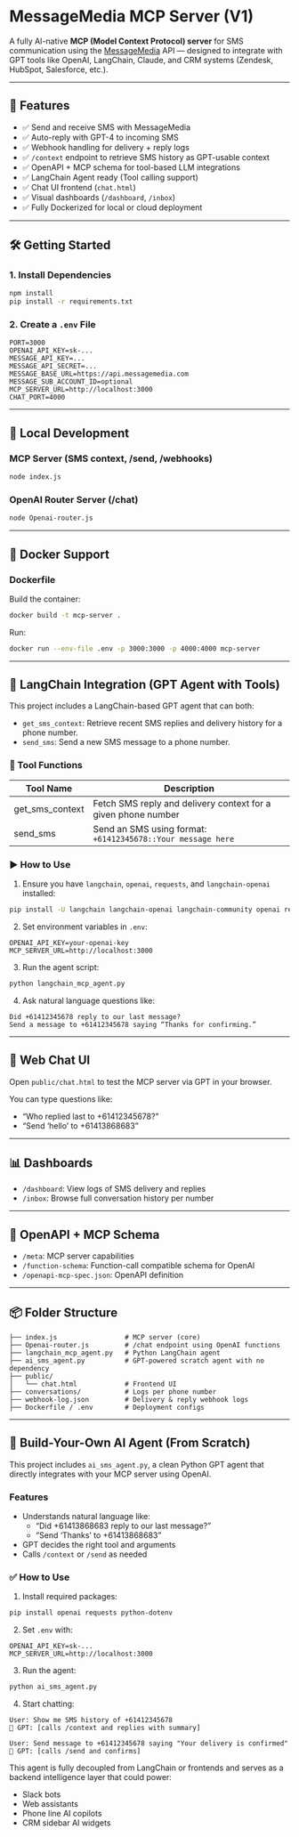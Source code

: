 # MessageMedia MCP Server (V1)

A fully AI-native **MCP (Model Context Protocol) server** for SMS communication using the [MessageMedia](https://messagemedia.com) API — designed to integrate with GPT tools like OpenAI, LangChain, Claude, and CRM systems (Zendesk, HubSpot, Salesforce, etc.).

---

## 🚀 Features

- ✅ Send and receive SMS with MessageMedia
- ✅ Auto-reply with GPT-4 to incoming SMS
- ✅ Webhook handling for delivery + reply logs
- ✅ `/context` endpoint to retrieve SMS history as GPT-usable context
- ✅ OpenAPI + MCP schema for tool-based LLM integrations
- ✅ LangChain Agent ready (Tool calling support)
- ✅ Chat UI frontend (`chat.html`)
- ✅ Visual dashboards (`/dashboard`, `/inbox`)
- ✅ Fully Dockerized for local or cloud deployment

---

## 🛠️ Getting Started

### 1. Install Dependencies
```bash
npm install
pip install -r requirements.txt
```

### 2. Create a `.env` File
```env
PORT=3000
OPENAI_API_KEY=sk-...
MESSAGE_API_KEY=...
MESSAGE_API_SECRET=...
MESSAGE_BASE_URL=https://api.messagemedia.com
MESSAGE_SUB_ACCOUNT_ID=optional
MCP_SERVER_URL=http://localhost:3000
CHAT_PORT=4000
```

---

## 🧪 Local Development

### MCP Server (SMS context, /send, /webhooks)
```bash
node index.js
```

### OpenAI Router Server (/chat)
```bash
node Openai-router.js
```

---

## 🐳 Docker Support

### Dockerfile
Build the container:
```bash
docker build -t mcp-server .
```

Run:
```bash
docker run --env-file .env -p 3000:3000 -p 4000:4000 mcp-server
```

---

## 🧠 LangChain Integration (GPT Agent with Tools)

This project includes a LangChain-based GPT agent that can both:

- `get_sms_context`: Retrieve recent SMS replies and delivery history for a phone number.
- `send_sms`: Send a new SMS message to a phone number.

### 🔧 Tool Functions

| Tool Name        | Description                                                                 |
|------------------|-----------------------------------------------------------------------------|
| get_sms_context  | Fetch SMS reply and delivery context for a given phone number              |
| send_sms         | Send an SMS using format: `+61412345678::Your message here`                |

### ▶️ How to Use

1. Ensure you have `langchain`, `openai`, `requests`, and `langchain-openai` installed:
```bash
pip install -U langchain langchain-openai langchain-community openai requests
```

2. Set environment variables in `.env`:
```env
OPENAI_API_KEY=your-openai-key
MCP_SERVER_URL=http://localhost:3000
```

3. Run the agent script:
```bash
python langchain_mcp_agent.py
```

4. Ask natural language questions like:
```
Did +61412345678 reply to our last message?
Send a message to +61412345678 saying “Thanks for confirming.”
```

---

## 💬 Web Chat UI

Open `public/chat.html` to test the MCP server via GPT in your browser.

You can type questions like:
- “Who replied last to +61412345678?”
- “Send ‘hello’ to +61413868683”

---

## 📊 Dashboards

- `/dashboard`: View logs of SMS delivery and replies
- `/inbox`: Browse full conversation history per number

---

## 🧾 OpenAPI + MCP Schema

- `/meta`: MCP server capabilities
- `/function-schema`: Function-call compatible schema for OpenAI
- `/openapi-mcp-spec.json`: OpenAPI definition

---

## 📦 Folder Structure

```
├── index.js                 # MCP server (core)
├── Openai-router.js         # /chat endpoint using OpenAI functions
├── langchain_mcp_agent.py   # Python LangChain agent
├── ai_sms_agent.py          # GPT-powered scratch agent with no dependency
├── public/
│   └── chat.html            # Frontend UI
├── conversations/           # Logs per phone number
├── webhook-log.json         # Delivery & reply webhook logs
├── Dockerfile / .env        # Deployment configs
```

---

## 🤖 Build-Your-Own AI Agent (From Scratch)

This project includes `ai_sms_agent.py`, a clean Python GPT agent that directly integrates with your MCP server using OpenAI.

### Features

- Understands natural language like:
  - “Did +61413868683 reply to our last message?”
  - “Send ‘Thanks’ to +61413868683”
- GPT decides the right tool and arguments
- Calls `/context` or `/send` as needed

### ✅ How to Use

1. Install required packages:
```bash
pip install openai requests python-dotenv
```

2. Set `.env` with:
```env
OPENAI_API_KEY=sk-...
MCP_SERVER_URL=http://localhost:3000
```

3. Run the agent:
```bash
python ai_sms_agent.py
```

4. Start chatting:
```
User: Show me SMS history of +61412345678
🤖 GPT: [calls /context and replies with summary]

User: Send message to +61412345678 saying "Your delivery is confirmed"
🤖 GPT: [calls /send and confirms]
```

This agent is fully decoupled from LangChain or frontends and serves as a backend intelligence layer that could power:

- Slack bots
- Web assistants
- Phone line AI copilots
- CRM sidebar AI widgets